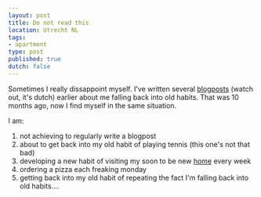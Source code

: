 ```yaml
---
layout: post
title: Do not read this
location: Utrecht NL
tags:
- apartment
type: post
published: true
dutch: false
---
```


Sometimes I really dissappoint myself. I've written several <a title="Falling back into old habits" href="/2007/12/01/een-gewoontedier-thats-me.html"> blogposts</a> (watch out, it's dutch) earlier about me falling back into old habits. That was 10 months ago, now I find myself in the same situation.

I am:

1. not achieving to regularly write a blogpost
2. about to get back into my old habit of playing tennis (this one's not that bad)
3. developing a new habit of visiting my soon to be new <a title="Pics of my new apartment" href="http://picasaweb.google.com/ronaldvanzuijlen/Hagesteinstraat#" target="_blank">home</a> every week
4. ordering a pizza each freaking monday
5. getting back into my old habit of repeating the fact I'm falling back into old habits....
